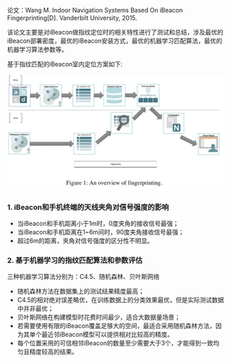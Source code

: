 论文：Wang M. Indoor Navigation Systems Based On iBeacon Fingerprinting[D]. Vanderbilt University, 2015.

该论文主要是对iBeacon做指纹定位时的相关特性进行了测试和总结，涉及最优的iBeacon部署密度，最优的iBeacon安装方式，最优的机器学习匹配算法，最优的机器学习算法参数等。

基于指纹匹配的iBeacon室内定位方案如下:

![1569311020071](%E5%9F%BA%E4%BA%8EiBeacon%E6%8C%87%E7%BA%B9%E7%9A%84%E5%AE%A4%E5%86%85%E5%AE%9A%E4%BD%8D%E7%B3%BB%E7%BB%9F%E8%AE%BA%E6%96%87%E7%AC%94%E8%AE%B0%EF%BC%88%E4%B8%80%EF%BC%89.assets/1569311020071.png)

### 1. iBeacon和手机终端的天线夹角对信号强度的影响

- 当iBeacon和手机距离小于1m时，0度夹角的接收信号最强；
- 当iBeacon和手机距离在1~6m间时，90度夹角接收信号最强；
- 超过6m的距离，夹角对信号强度的区分性不明显。

### 2. 基于机器学习的指纹匹配算法和参数评估

三种机器学习算法分别为：C4.5、随机森林、贝叶斯网络

- 随机森林方法在数据集上的测试结果精度最高；
- C4.5的相对绝对误差略优，在训练数据上的分类效果最优，但是实际测试数据中并非最优；
- 贝叶斯网络在构建模型时花费时间最少，适合大数据量场景；
- 若需要使用有限的iBeacon覆盖足够大的空间，最适合采用随机森林方法，因为其单个最近邻iBeacon模型可以提供相对比较高的精度。
- 每个位置采用的可信相邻iBeacon的数量至少需要大于3个，才能得到一致均匀且精度较高的结果。



